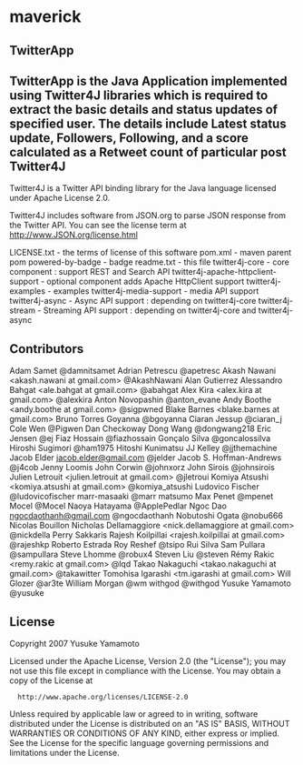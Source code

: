 maverick
========

TwitterApp
-----------
TwitterApp is the Java Application implemented using Twitter4J libraries which is required to extract the basic 
details and status updates of specified user.
The details include Latest status update, Followers, Following, and a score calculated as a Retweet count of particular post
Twitter4J
----------
Twitter4J is a Twitter API binding library for the Java language licensed under Apache License 2.0.

Twitter4J includes software from JSON.org to parse JSON response from the Twitter API. You can see the license term at http://www.JSON.org/license.html

LICENSE.txt - the terms of license of this software
pom.xml - maven parent pom
powered-by-badge - badge
readme.txt - this file
twitter4j-core - core component : support REST and Search API
twitter4j-apache-httpclient-support - optional component adds Apache HttpClient support
twitter4j-examples - examples
twitter4j-media-support - media API support
twitter4j-async - Async API support : depending on twitter4j-core
twitter4j-stream - Streaming API support : depending on twitter4j-core and twitter4j-async

Contributors
------------
Adam Samet <asamet at twitter.com> @damnitsamet
Adrian Petrescu <apetresc at gmail.com> @apetresc
Akash Nawani <akash.nawani at gmail.com> @AkashNawani
Alan Gutierrez <alan at blogometer.com>
Alessandro Bahgat <ale.bahgat at gmail.com> @abahgat
Alex Kira <alex.kira at gmail.com> @alexkira
Anton Novopashin <antonevane at gmail.com> @anton_evane
Andy Boothe <andy.boothe at gmail.com> @sigpwned
Blake Barnes <blake.barnes at gmail.com>
Bruno Torres Goyanna <bgoyanna at gmail.com> @bgoyanna
Ciaran Jessup <ciaranj at gmail.com> @ciaran_j
Cole Wen <wennnnke at gmail.com> @Pigwen
Dan Checkoway <dcheckoway at gmail.com>
Dong Wang <dong at twitter.com> @dongwang218
Eric Jensen <ej at twitter.com> @ej
Fiaz Hossain <fiaz at twitter.com> @fiazhossain
Gonçalo Silva <goncalossilva at gmail.com> @goncalossilva
Hiroshi Sugimori <mamamadata at gmail.com> @ham1975
Hitoshi Kunimatsu <hkhumanoid at gmail.com>
JJ Kelley <jjthemachine at gmail.com> @jjthemachine
Jacob Elder <jacob.elder@gmail.com> @jelder
Jacob S. Hoffman-Andrews <jsha at twitter.com> @j4cob
Jenny Loomis <jenny at rockmelt.com>
John Corwin <jcorwin at twitter.com> @johnxorz
John Sirois <jsirois at twitter.com> @johnsirois
Julien Letrouit <julien.letrouit at gmail.com> @jletroui
Komiya Atsushi <komiya.atsushi at gmail.com> @komiya_atsushi
Ludovico Fischer @ludovicofischer
marr-masaaki <marr fiveflavors at gmail.com> @marr
matsumo <matsumo at ce.ns0.it>
Max Penet <m at qbits.cc> @mpenet
Mocel <docel77 at gmail.com> @Mocel
Naoya Hatayama <applepedlar at gmail.com> @ApplePedlar
Ngoc Dao <ngocdaothanh@gmail.com> @ngocdaothanh
Nobutoshi Ogata <n-ogata at cnt.biglobe.co.jp> @nobu666
Nicolas Bouillon <nicolas at bouil.org>
Nicholas Dellamaggiore <nick.dellamaggiore at gmail.com> @nickdella
Perry Sakkaris <psakkaris at gmail.com>
Rajesh Koilpillai <rajesh.koilpillai at gmail.com> @rajeshkp
Roberto Estrada <robestradac at gmail.com>
Roy Reshef <royreshef at gmail.com> @tsipo
Rui Silva
Sam Pullara <sam at sampullara.com> @sampullara
Steve Lhomme <slhomme at matroska.org> @robux4
Steven Liu <steven at twitter.com> @steven
Rémy Rakic <remy.rakic at gmail.com> @lqd
Takao Nakaguchi <takao.nakaguchi at gmail.com> @takawitter
Tomohisa Igarashi <tm.igarashi at gmail.com>
Will Glozer <will at glozer.net> @ar3te
William Morgan <william at twitter.com> @wm
withgod <noname at withgod.jp> @withgod
Yusuke Yamamoto <yusuke at mac.com> @yusuke

License
---------

Copyright 2007 Yusuke Yamamoto
 
 Licensed under the Apache License, Version 2.0 (the "License");
 you may not use this file except in compliance with the License.
 You may obtain a copy of the License at

      http://www.apache.org/licenses/LICENSE-2.0
      
 Unless required by applicable law or agreed to in writing, software
 distributed under the License is distributed on an "AS IS" BASIS,
 WITHOUT WARRANTIES OR CONDITIONS OF ANY KIND, either express or implied.
 See the License for the specific language governing permissions and
 limitations under the License.

